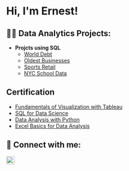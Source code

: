 <h1>Hi, I'm Ernest! </h1>

<h2>👨‍💻 Data Analytics Projects:</h2>

- <b>Projcts using SQL</b>
  - [World Debt](https://github.com/Efinity88/WorldDebtProject)
  - [Oldest Businesses](https://github.com/Efinity88/OldestBusinesses)
  - [Sports Retail](https://github.com/Efinity88/SportsRetail)
  - [NYC School Data](https://github.com/Efinity88/NYCSchoolData)

<h2> Certification </h2>

- [Fundamentals of Visualization with Tableau](
https://www.coursera.org/account/accomplishments/certificate/ANB7GV9EX66X)
- [SQL for Data Science](
https://www.coursera.org/account/accomplishments/certificate/PR3GHSY9ZDJW)
- [Data Analysis with Python](https://www.coursera.org/account/accomplishments/certificate/92VTAYYGHNM6)
- [Excel Basics for Data Analysis](https://www.coursera.org/account/accomplishments/certificate/AAZXTL53HU4X)


<h2> 🤳 Connect with me:</h2>

[<img align="left" alt="JoshMadakor | LinkedIn" width="22px" src="https://cdn.jsdelivr.net/npm/simple-icons@v3/icons/linkedin.svg" />][linkedin]



[linkedin]: www.linkedin.com/in/ernest-abaya-3a924a1b8

<!--
**joshmadakor1/joshmadakor1** is a ✨ _special_ ✨ repository because its `README.md` (this file) appears on your GitHub profile.

Here are some ideas to get you started:

- 🔭 I’m currently working on ...
- 🌱 I’m currently learning ...
- 👯 I’m looking to collaborate on ...
- 🤔 I’m looking for help with ...
- 💬 Ask me about ...
- 📫 How to reach me: ...
- 😄 Pronouns: ...
- ⚡ Fun fact: ...
-->
